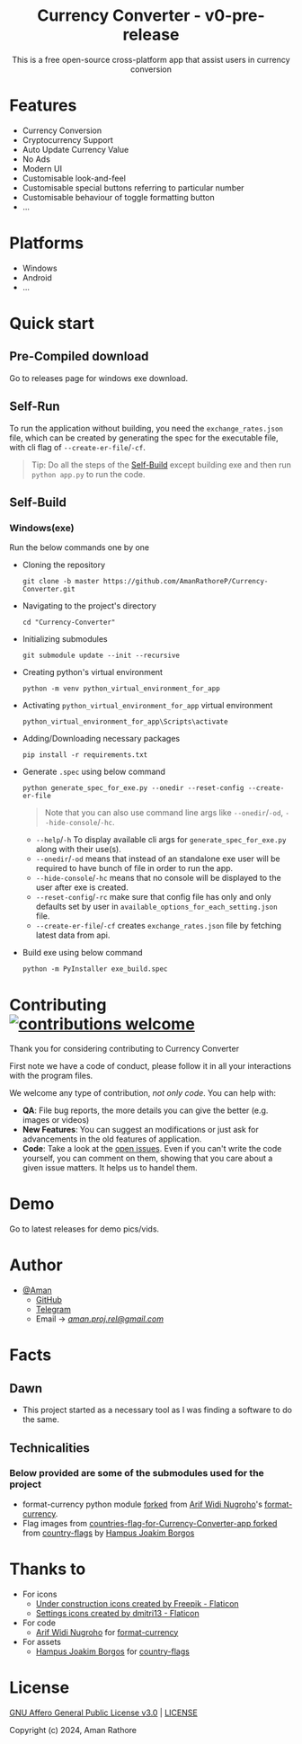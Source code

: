 <div align="center">
  <h1>Currency Converter - v0-pre-release</h1>
</div>

<p align="center">
  This is a free open-source cross-platform app that assist users in currency conversion
</p>


# Features

* Currency Conversion
* Cryptocurrency Support
* Auto Update Currency Value
* No Ads
* Modern UI
* Customisable look-and-feel
* Customisable special buttons referring to particular number
* Customisable behaviour of toggle formatting button
* ...

# Platforms

* Windows
* Android
* ...

# Quick start

## Pre-Compiled download

Go to releases page for windows exe download.

## Self-Run

To run the application without building, you need the `exchange_rates.json` file, which can be created by generating the spec for the executable file, with cli flag of `--create-er-file`/`-cf`.
> Tip: Do all the steps of the [Self-Build](#self-build) except building exe and then run `python app.py` to run the code.

## Self-Build

### Windows(exe)

Run the below commands one by one

* Cloning the repository
  ```
  git clone -b master https://github.com/AmanRathoreP/Currency-Converter.git
  ```
* Navigating to the project's directory
  ```
  cd "Currency-Converter"
  ```
* Initializing submodules
  ```
  git submodule update --init --recursive
  ```
* Creating python's virtual environment
  ```
  python -m venv python_virtual_environment_for_app
  ```
* Activating `python_virtual_environment_for_app` virtual environment
  ```
  python_virtual_environment_for_app\Scripts\activate
  ```
* Adding/Downloading necessary packages
  ```
  pip install -r requirements.txt
  ```
* Generate `.spec` using below command
  ```
  python generate_spec_for_exe.py --onedir --reset-config --create-er-file
  ```
  > Note that you can also use command line args like `--onedir`/`-od`, `--hide-console`/`-hc`.
    * `--help`/`-h` To display available cli args for `generate_spec_for_exe.py` along with their use(s).
    * `--onedir`/`-od` means that instead of an standalone exe user will be required to have bunch of file in order to run the app.
    * `--hide-console`/`-hc` means that no console will be displayed to the user after exe is created.
    * `--reset-config`/`-rc` make sure that config file has only and only defaults set by user in `available_options_for_each_setting.json` file.
    * `--create-er-file`/`-cf` creates `exchange_rates.json` file by fetching latest data from api.

* Build exe using below command
  ```
  python -m PyInstaller exe_build.spec
  ```

# Contributing [![contributions welcome](https://img.shields.io/badge/contributions-welcome-brightgreen.svg?style=flat)](issues.md)

Thank you for considering contributing to Currency Converter

First note we have a code of conduct, please follow it in all your interactions with the program files.

We welcome any type of contribution, _not only code_. You can help with:
- **QA**: File bug reports, the more details you can give the better (e.g. images or videos)
- **New Features**: You can suggest an modifications or just ask for advancements in the old features of application.
- **Code**: Take a look at the [open issues](issues.md). Even if you can't write the code yourself, you can comment on them, showing that you care about a given issue matters. It helps us to handel them.

# Demo

Go to latest releases for demo pics/vids.

# Author

- [@Aman](https://www.github.com/AmanRathoreP)
   - [GitHub](https://www.github.com/AmanRathoreP)
   - [Telegram](https://t.me/aman0864)
   - Email -> *aman.proj.rel@gmail.com*

# Facts

## Dawn

* This project started as a necessary tool as I was finding a software to do the same.

## Technicalities

### Below provided are some of the submodules used for the project

* format-currency python module [forked](https://github.com/AmanRathoreP/format-currency) from [Arif Widi Nugroho](https://github.com/arifwn)'s [format-currency](https://github.com/arifwn/format-currency).
* Flag images from [countries-flag-for-Currency-Converter-app forked](https://github.com/AmanRathoreP/countries-flag-for-Currency-Converter-app) from [country-flags](https://github.com/hampusborgos/country-flags) by [Hampus Joakim Borgos](https://github.com/hampusborgos)

# Thanks to

* For icons
  * <a href="https://www.flaticon.com/free-icons/under-construction" title="under construction icons">Under construction icons created by Freepik - Flaticon</a>
  * <a href="https://www.flaticon.com/free-icons/settings" title="settings icons">Settings icons created by dmitri13 - Flaticon</a>
* For code
  * [Arif Widi Nugroho](https://github.com/hampusborgos) for [format-currency](https://github.com/hampusborgos/country-flags)
* For assets
  * [Hampus Joakim Borgos](https://github.com/arifwn) for [country-flags](https://github.com/arifwn/format-currency)


# License

[GNU Affero General Public License v3.0](https://choosealicense.com/licenses/agpl-3.0/) | [LICENSE](LICENSE/)

Copyright (c) 2024, Aman Rathore
